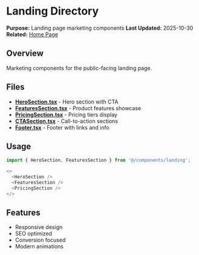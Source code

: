 # Landing Directory

**Purpose:** Landing page marketing components
**Last Updated:** 2025-10-30
**Related:** [Home Page](/app/page.tsx)

## Overview

Marketing components for the public-facing landing page.

## Files

- **[HeroSection.tsx](HeroSection.tsx)** - Hero section with CTA
- **[FeaturesSection.tsx](FeaturesSection.tsx)** - Product features showcase
- **[PricingSection.tsx](PricingSection.tsx)** - Pricing tiers display
- **[CTASection.tsx](CTASection.tsx)** - Call-to-action sections
- **[Footer.tsx](Footer.tsx)** - Footer with links and info

## Usage

```typescript
import { HeroSection, FeaturesSection } from '@/components/landing';

<>
  <HeroSection />
  <FeaturesSection />
  <PricingSection />
</>
```

## Features

- Responsive design
- SEO optimized
- Conversion focused
- Modern animations
